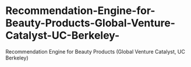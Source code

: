 # Recommendation-Engine-for-Beauty-Products-Global-Venture-Catalyst-UC-Berkeley-
Recommendation Engine for Beauty Products (Global Venture Catalyst, UC Berkeley)
